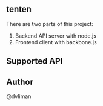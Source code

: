 ## tenten ##

There are two parts of this project:  
1) Backend API server with node.js  
2) Frontend client with backbone.js  

## Supported API ## 

## Author ##
@dvliman
